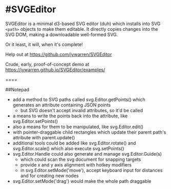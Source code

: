#SVGEditor
====

SVGEditor is a minimal d3-based SVG editor (duh) which installs into SVG `<path>` objects to make them editable. It directly copies changes into the SVG DOM, making a downloadable well-formed SVG. 

Or it least, it will, when it's complete!

Help out at https://github.com/jywarren/SVGEditor

Crude, early, proof-of-concept demo at https://jywarren.github.io/SVGEditor/examples/

====

##Notepad

* add a method to SVG paths called svg.Editor.getPoints() which generates an attribute containing JSON points
  * but SVG doesn't accept invalid attributes, so it'd be called <editor-points>
* a means to write the points back into the <d> attribute, like svg.Editor.setPoints()
* also a means for them to be manipulated, like svg.Editor.edit() 
* with pointer-draggable child rectangles which update their parent path's <d> attribute with parent.update()
* additional tools could be added like svg.Editor.rotate() and svg.Editor.scale() which also execute svg.setPoints()
* svg.Editor.Handle could also generate and manage svg.Editor.Guide(s)
  * which could scan the svg document for snapping targets
  * provide x and y axis alignment with hotkey modifiers
  * in svg.Editor.setMode('move'), accept keyboard input for distances and <enter> for creating new nodes
* svg.Editor.setMode('drag') would make the whole path draggable

